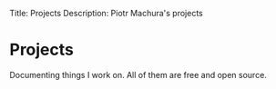 Title:        Projects
Description:  Piotr Machura's projects

# Projects
Documenting things I work on. All of them are free and open source.
